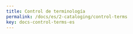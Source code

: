 ```yaml
---
title: Control de terminología
permalink: /docs/es/2-cataloging/control-terms
key: docs-control-terms-es
---
```

